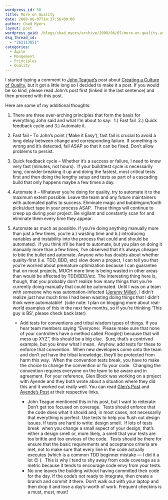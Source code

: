 ```yaml
---
wordpress_id: 58
title: More on Quality
date: 2008-06-07T14:37:56+00:00
author: Chad Myers
layout: post
wordpress_guid: /blogs/chad_myers/archive/2008/06/07/more-on-quality.aspx
dsq_thread_id:
  - "262113851"
categories:
  - Agile
  - Mangement
  - Principles
  - Quality
---
```

I started typing a comment to [John Teague&#8217;s](http://johnteague.lostechies.com) post about [Creating a Culture of Quality](http://www.lostechies.com/blogs/johnteague/archive/2008/06/06/creating-a-culture-of-quality.aspx#3581), but it got a little long so I decided to make it a post. If you would be so kind, please read John&#8217;s post first (linked in the last sentence) and then proceed with this post.

Here are some of my additional thoughts:

  1. There are three over-arching principles that form the basis for everything John said and what I&#8217;m about to say:&nbsp; 1.) Fast fail&nbsp; 2.) Quick feedback cycle and 3.) Automate it.
  1. Fast fail &#8211; To John&#8217;s point (&#8216;Make it Easy&#8217;), fast fail is crucial to avoid a long delay between change and corresponding failure. If something is wrong and it&#8217;s detected, fail ASAP so that it can be fixed. Don&#8217;t allow problems to persist.
  2. Quick feedback cycle &#8211; Whether it&#8217;s a success or failure, I need to know very fast (minutes, not hours).&nbsp; If your build/test cycle is necessarily long, consider breaking it up and doing the fastest, most critical tests first and then doing the lengthy setup and tests as part of a cascading build that only happens maybe a few times a day.
  3. Automate it &#8211; Whatever you&#8217;re doing for quality, try to automate it to the maximum extent possible. Leave the team and any future maintainers with automated paths to success. Eliminate magic and bubblegum/tooth picks/duct tape in your process ASAP.&nbsp; These things will continue to creep up during your project. Be vigilant and constantly scan for and eliminate them every time they appear.

  2. Automate as much as possible. If you&#8217;re doing anything manually more than just a few times, you&#8217;re a.) wasting time and b.) introducing variables and instability into the process that could and should be automated.&nbsp; If you think it&#8217;ll be hard to automate, but you plan on doing it manually more than a few times, I&#8217;ve observed that it&#8217;s always cheaper to bite the bullet and automate. Anyone who has doubts about whether quality-first (i.e. TDD, BDD, etc) slow down a project, I can tell you that you&#8217;re worried about premature optimization because I can guarantee that on most projects, MUCH more time is being wasted in other areas than would be affected by TDD/BDD/etc. 
    The interesting thing here is, though, that you probably don&#8217;t realize how many things that you&#8217;re currently doing manually that could be automated. Until I was on a team with someone who was automation-infected ([Jeremy Miller](http://codebetter.com/blogs/jeremy.miller/default.aspx)), I didn&#8217;t realize just how much time I had been wasting doing things that I didn&#8217;t think were automatable!&nbsp; (side note: I plan on blogging more about real-world examples of this in the next few months, so if you&#8217;re thinking &#8216;This guy is BS&#8217;, please check back later)</li> 
    
      * Add tests for conventions and tribal wisdom types of things. If you hear team members saying &#8220;Everyone:&nbsp; Please make sure that none of your controllers have a method called Floogle() because that will mess up XYZ&#8221;, this should be a big clue.&nbsp; Sure, that&#8217;s a contrived example, but you know what I mean.&nbsp; Anyhow, add tests for these to enforce that convention.&nbsp; When new developers come onto the team and don&#8217;t yet have the tribal knowledge, they&#8217;ll be protected from harm this way.&nbsp; When the convention tests break, you have to make the choice to change the convention or fix your code.&nbsp; Changing the convention requires everyone on the team to be aware and in agreement. 
        For your reference, Glen Block was working on a project with Ayende and they both wrote about a situation where they did this and it worked out really well. You can read [Glen&#8217;s Post](http://codebetter.com/blogs/glenn.block/archive/2008/05/04/prismshouldnotreferenceunity.aspx) and [Ayende&#8217;s Post](http://ayende.com/Blog/archive/2008/05/05/Actively-enforce-your-conventions.aspx) at their respective links.</li> 
        
          * John Teague mentioned this in his post, but I want to reiterate: Don&#8217;t get too focused on coverage.&nbsp; Tests should enforce that the code does what it should and, in most cases, not necessarily that everything is perfect. Use tests to help you flush out design issues. If tests are hard to write: design smell.&nbsp; If lots of tests break&nbsp; when you change a small aspect of your design, that&#8217;s either a design smell or, more likely, a smell that your tests are too brittle and too envious of the code.&nbsp; Tests should be there for ensure that the basic requirements and acceptance criteria are met, not to make sure that every line in the code actually executes (which is a common TDD beginner mistake &#8212; I did it a lot 😉 ).&nbsp; This is why I tend to shy away from code coverage as a metric because it tends to encourage code envy from your tests. 
          * No one leaves the building without having committed their code for the day. If the code&#8217;s not ready to integrate, then create a branch and commit it there. Don&#8217;t walk out with your laptop and then drop it and lose a day&#8217;s-worth of work. Frequent checkins is a must, must, must!</ol>